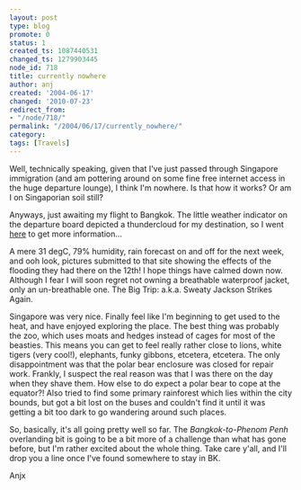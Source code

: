 ```yaml
---
layout: post
type: blog
promote: 0
status: 1
created_ts: 1087440531
changed_ts: 1279903445
node_id: 718
title: currently nowhere
author: anj
created: '2004-06-17'
changed: '2010-07-23'
redirect_from:
- "/node/718/"
permalink: "/2004/06/17/currently_nowhere/"
category:
tags: [Travels]
---
```

Well, technically speaking, given that I've just passed through Singapore immigration (and am pottering around on some fine free internet access in the huge departure lounge), I think I'm nowhere.  Is that how it works?  Or am I on Singaporian soil still?

Anyways, just awaiting my flight to Bangkok.  The little weather indicator on the departure board depicted a thundercloud for my destination, so I went [here](http://www.wunderground.com/global/stations/48456.html) to get more information...

A mere 31 degC, 79% humidity, rain forecast on and off for the next week, and ooh look, pictures submitted to that site showing the effects of the flooding they had there on the 12th!  I hope things have calmed down now.  Although I fear I will soon regret not owning a breathable waterproof jacket, only an un-breathable one.  The Big Trip: a.k.a. Sweaty Jackson Strikes Again.

Singapore was very nice.  Finally feel like I'm beginning to get used to the heat, and have enjoyed exploring the place.  The best thing was probably the zoo, which uses moats and hedges instead of cages for most of the beasties.  This means you can get to feel really rather close to lions, white tigers (very cool!), elephants, funky gibbons, etcetera, etcetera.  The only disappointment was that the polar bear enclosure was closed for repair work.  Frankly, I suspect the real reason was that I was there on the day when they shave them.  How else to do expect a polar bear to cope at the equator?!  Also tried to find some primary rainforest which lies within the city bounds, but got a bit lost on the buses and couldn't find it until it was getting a bit too dark to go wandering around such places.

So, basically, it's all going pretty well so far.  The _Bangkok-to-Phenom Penh_ overlanding bit is going to be a bit more of a challenge than what has gone before, but I'm rather excited about the whole thing.  Take care y'all, and I'll drop you a line once I've found somewhere to stay in BK.

Anjx

